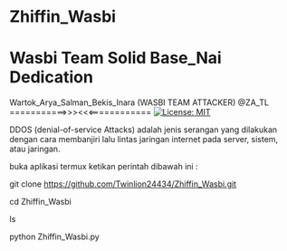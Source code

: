 # Zhiffin_Wasbi
# Wasbi Team Solid Base_Nai Dedication
Wartok_Arya_Salman_Bekis_Inara
(WASBI TEAM ATTACKER)
       @ZA_TL
===========>>><<<============
[![License: MIT](https://img.shields.io/badge/License-MIT-yellow.svg)](https://opensource.org/licenses/MIT)

DDOS (denial-of-service Attacks) adalah jenis serangan yang dilakukan dengan cara membanjiri lalu lintas jaringan internet pada server, sistem, atau jaringan.

buka aplikasi termux ketikan perintah dibawah ini :

git clone https://github.com/Twinlion24434/Zhiffin_Wasbi.git

cd Zhiffin_Wasbi

ls

python Zhiffin_Wasbi.py

